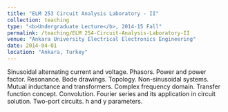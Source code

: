 ```yaml
---
title: "ELM 253 Circuit Analysis Laboratory - II"
collection: teaching
type: "<b>Undergraduate Lecture</b>, 2014-15 Fall"
permalink: /teaching/ELM 254-Circuit-Analysis-Laboratory-II
venue: "Ankara University Electrical Electronics Engineering"
date: 2014-04-01
location: "Ankara, Turkey"
---
```


Sinusoidal alternating current and voltage. Phasors. Power and power factor. Resonance. Bode drawings. Topology. Non-sinusoidal systems. Mutual inductance and transformers. Complex frequency domain. Transfer function concept. Convolution. Fourier series and its application in circuit solution. Two-port circuits. h and y parameters.